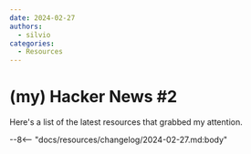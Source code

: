 ```yaml
---
date: 2024-02-27
authors:
  - silvio
categories:
  - Resources
---
```


# (my) Hacker News #2

Here's a list of the latest resources that grabbed my attention.

<!-- more -->

--8<-- "docs/resources/changelog/2024-02-27.md:body"
